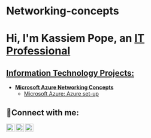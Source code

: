 # Networking-concepts
<h1>Hi, I'm Kassiem Pope, an <a href="https://linkedin.com/in/Josh">IT Professional</h1>

<h2> Information Technology Projects:</h2>

- <b>Microsoft Azure Networking Concepts</b>
  - [Microsoft Azure: Azure set-up](https://github.com/kpope1206/initial-setup)
 
<h2>🤳Connect with me:</h2>

[<img align="left" alt="Josh | Twitter" width="22px" src="https://cdn.jsdelivr.net/npm/simple-icons@v3/icons/twitter.svg" />][twitter]
[<img align="left" alt="Josh | LinkedIn" width="22px" src="https://cdn.jsdelivr.net/npm/simple-icons@v3/icons/linkedin.svg" />][linkedin]
[<img align="left" alt="Josh | Instagram" width="22px" src="https://cdn.jsdelivr.net/npm/simple-icons@v3/icons/instagram.svg" />][instagram]

[twitter]: https://twitter.com/Josh
[instagram]: https://www.instagram.com/Josh
[linkedin]: https://linkedin.com/in/Josh
